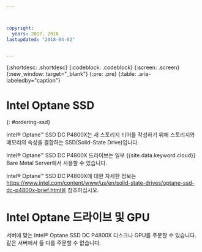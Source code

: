 ```yaml
---



copyright:
  years: 2017, 2018
lastupdated: "2018-04-02"


---
```


{:shortdesc: .shortdesc}
{:codeblock: .codeblock}
{:screen: .screen}
{:new_window: target="_blank"}
{:pre: .pre}
{:table: .aria-labeledby="caption"}

# Intel Optane SSD
{: #ordering-ssd}

Intel® Optane™ SSD DC P4800X는 새 스토리지 티어를 작성하기 위해 스토리지와 메모리의 속성을 결합하는 SSD(Solid-State Drive)입니다.

Intel® Optane™ SSD DC P4800X 드라이브는 일부 {{site.data.keyword.cloud}} Bare Metal Server에서 사용할 수 있습니다.

Intel® Optane™ SSD DC P4800X에 대한 자세한 정보는 https://www.intel.com/content/www/us/en/solid-state-drives/optane-ssd-dc-p4800x-brief.html을 참조하십시오.

# Intel Optane 드라이브 및 GPU

서버에 맞는 Intel® Optane SSD DC P4800X 디스크나 GPU를 주문할 수 있습니다. 같은 서버에서 둘 다를 주문할 수 없습니다.

